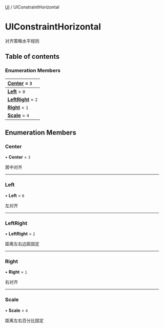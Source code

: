 [UI](../groups/UI.UI.md) / UIConstraintHorizontal

# UIConstraintHorizontal <Badge type="tip" text="Enumeration" /> <Score text="UIConstraintHorizontal" />

对齐策略水平规则

## Table of contents

### Enumeration Members <Score text="Enumeration" /> 
| **[Center](mw.UIConstraintHorizontal.md#center)** = ``3``  |
| :----- |
| **[Left](mw.UIConstraintHorizontal.md#left)** = ``0`` |
| **[LeftRight](mw.UIConstraintHorizontal.md#leftright)** = ``2`` |
| **[Right](mw.UIConstraintHorizontal.md#right)** = ``1`` |
| **[Scale](mw.UIConstraintHorizontal.md#scale)** = ``4`` |

## Enumeration Members

### Center <Score text="Center" /> 

• **Center** = ``3``

居中对齐

___

### Left <Score text="Left" /> 

• **Left** = ``0``

左对齐

___

### LeftRight <Score text="LeftRight" /> 

• **LeftRight** = ``2``

距离左右边距固定

___

### Right <Score text="Right" /> 

• **Right** = ``1``

右对齐

___

### Scale <Score text="Scale" /> 

• **Scale** = ``4``

距离左右百分比固定

